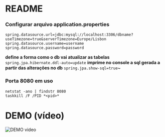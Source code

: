 # README

### Configurar arquivo application.properties

```
spring.datasource.url=jdbc:mysql://localhost:3306/dbname?useTimezone=true&serverTimezone=Europe/Lisbon
spring.datasource.username=username
spring.datasource.password=password
```

**define a forma como o db vai atualizar as tabelas**
`spring.jpa.hibernate.ddl-auto=update`
**imprime no console a sql gerada a partir das alterações no db**
`spring.jpa.show-sql=true`~

### Porta 8080 em uso

```
netstat -ano | findstr 8080
taskkill /F /PID *<pid>*
```

# DEMO (vídeo)

![DEMO video](https://i.imgur.com/uN84DEx.png "Demo em vídeo")
